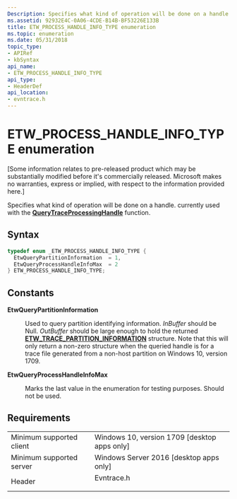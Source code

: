 ```yaml
---
Description: Specifies what kind of operation will be done on a handle.
ms.assetid: 92932E4C-0A06-4CDE-B14B-BF53226E133B
title: ETW_PROCESS_HANDLE_INFO_TYPE enumeration
ms.topic: enumeration
ms.date: 05/31/2018
topic_type: 
- APIRef
- kbSyntax
api_name: 
- ETW_PROCESS_HANDLE_INFO_TYPE
api_type: 
- HeaderDef
api_location: 
- evntrace.h
---
```


# ETW\_PROCESS\_HANDLE\_INFO\_TYPE enumeration

\[Some information relates to pre-released product which may be substantially modified before it's commercially released. Microsoft makes no warranties, express or implied, with respect to the information provided here.\]

Specifies what kind of operation will be done on a handle. currently used with the [**QueryTraceProcessingHandle**](querytraceprocessinghandle.md) function.

## Syntax


```C++
typedef enum _ETW_PROCESS_HANDLE_INFO_TYPE { 
  EtwQueryPartitionInformation  = 1,
  EtwQueryProcessHandleInfoMax  = 2
} ETW_PROCESS_HANDLE_INFO_TYPE;
```



## Constants

<dl> <dt>

<span id="EtwQueryPartitionInformation"></span><span id="etwquerypartitioninformation"></span><span id="ETWQUERYPARTITIONINFORMATION"></span>**EtwQueryPartitionInformation**
</dt> <dd>

Used to query partition identifying information. *InBuffer* should be Null. *OutBuffer* should be large enough to hold the returned [**ETW\_TRACE\_PARTITION\_INFORMATION**](etw-trace-partition-information.md) structure. Note that this will only return a non-zero structure when the queried handle is for a trace file generated from a non-host partition on Windows 10, version 1709.

</dd> <dt>

<span id="EtwQueryProcessHandleInfoMax"></span><span id="etwqueryprocesshandleinfomax"></span><span id="ETWQUERYPROCESSHANDLEINFOMAX"></span>**EtwQueryProcessHandleInfoMax**
</dt> <dd>

Marks the last value in the enumeration for testing purposes. Should not be used.

</dd> </dl>

## Requirements



|                                     |                                                                                       |
|-------------------------------------|---------------------------------------------------------------------------------------|
| Minimum supported client<br/> | Windows 10, version 1709 \[desktop apps only\]<br/>                             |
| Minimum supported server<br/> | Windows Server 2016 \[desktop apps only\]<br/>                                  |
| Header<br/>                   | <dl> <dt>Evntrace.h</dt> </dl> |



 

 




